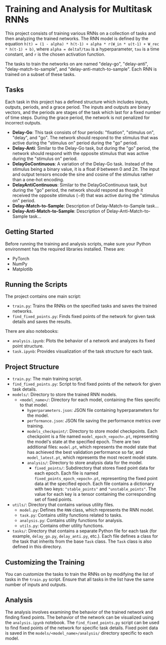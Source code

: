# Training and Analysis for Multitask RNNs

This project consists of training various RNNs on a collection of tasks and then analyzing the trained networks. The RNN model is defined by the equation `h(t) = (1 - alpha) * h(t-1) + alpha * r(W_in * u(t-1) + W_rec * h(t-1) + b)`, where `alpha = deltaT/tau` is a hyperparameter, `tau` is a time constant, and `r` is the chosen activation function.

The tasks to train the networks on are named "delay-go", "delay-anti", "delay-match-to-sample", and "delay-anti-match-to-sample". Each RNN is trained on a subset of these tasks.

## Tasks

Each task in this project has a defined structure which includes inputs, outputs, periods, and a grace period. The inputs and outputs are binary vectors, and the periods are stages of the task which last for a fixed number of time steps. During the grace period, the network is not penalized for incorrect outputs.

- **Delay-Go**: This task consists of four periods: "fixation", "stimulus on", "delay", and "go". The network should respond to the stimulus that was active during the "stimulus on" period during the "go" period.
- **Delay-Anti**: Similar to the Delay-Go task, but during the "go" period, the network should respond with the opposite stimulus that was active during the "stimulus on" period.
- **DelayGoContinuous**: A variation of the Delay-Go task. Instead of the stimulus being a binary value, it is a float $\theta$ between $0$ and $2\pi$. The input and output tensors encode the sine and cosine of the stimulus rather than a one-hot encoding.
- **DelayAntiContinuous**: Similar to the DelayGoContinuous task, but during the "go" period, the network should respond as though it received the opposite  stimulus ($-\theta$) that was active during the "stimulus on" period.
- **Delay-Match-to-Sample**: Description of Delay-Match-to-Sample task...
- **Delay-Anti-Match-to-Sample**: Description of Delay-Anti-Match-to-Sample task...




## Getting Started

Before running the training and analysis scripts, make sure your Python environment has the required libraries installed. These are:

- PyTorch
- NumPy
- Matplotlib

## Running the Scripts

The project contains one main script:

- `train.py`: Trains the RNNs on the specified tasks and saves the trained networks.
- `find_fixed_points.py`: Finds fixed points of the network for given task details and saves the results.

There are also notebooks:

- `analysis.ipynb`: Plots the behavior of a network and analyzes its fixed point structure.
- `task.ipynb`: Provides visualization of the task structure for each task.

## Project Structure

- `train.py`: The main training script.
- `find_fixed_points.py`: Script to find fixed points of the network for given task details.
- `models/`: Directory to store the trained RNN models.
  - `<model_name>/`: Directory for each model, containing the files specific to that model.
    - `hyperparameters.json`: JSON file containing hyperparameters for the model.
    - `performance.json`: JSON file saving the performance metrics over training.
    - `models_checkpoint/`: Directory to store model checkpoints. Each checkpoint is a file named `model_epoch_<epoch>.pt`, representing the model's state at the specified epoch. There are two additional files: `model.pt`, which represents the model state that has achieved the best validation performance so far, and `model_latest.pt`, which represents the most recent model state.
    - `analysis/`: Directory to store analysis data for the model. 
      - `fixed_points/`: Subdirectory that stores fixed point data for each epoch. Each file is named `fixed_points_epoch_<epoch>.pt`, representing the fixed point data at the specified epoch. Each file contains a dictionary with two keys: `"stable_points"` and `"unstable_points"`. The value for each key is a tensor containing the corresponding set of fixed points.
- `utils/`: Directory that contains various utility files.
  - `model.py`: Defines the `RNN` class, which represents the RNN model.
  - `task.py`: Contains utility functions related to tasks.
  - `analysis.py`: Contains utility functions for analysis.
  - `utils.py`: Contains other utility functions.
- `tasks/`: Directory that contains a separate Python file for each task (for example, `delay_go.py`, `delay_anti.py`, etc.). Each file defines a class for the task that inherits from the base `Task` class. The `Task` class is also defined in this directory.


## Customizing the Training

You can customize the tasks to train the RNNs on by modifying the list of tasks in the `train.py` script. Ensure that all tasks in the list have the same number of inputs and outputs.

## Analysis

The analysis involves examining the behavior of the trained network and finding fixed points. The behavior of the network can be visualized using the `analysis.ipynb` notebook. The `find_fixed_points.py` script can be used to find fixed points of the network for specific task details. Fixed point data is saved in the `models/<model_name>/analysis/` directory specific to each model.

